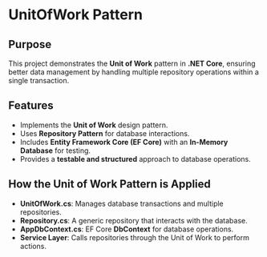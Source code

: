 # UnitOfWork Pattern 

## Purpose
This project demonstrates the **Unit of Work** pattern in **.NET Core**, ensuring better data management by handling multiple repository operations within a single transaction.

## Features
- Implements the **Unit of Work** design pattern.
- Uses **Repository Pattern** for database interactions.
- Includes **Entity Framework Core (EF Core)** with an **In-Memory Database** for testing.
- Provides a **testable and structured** approach to database operations.

## How the Unit of Work Pattern is Applied
- **UnitOfWork.cs**: Manages database transactions and multiple repositories.
- **Repository.cs**: A generic repository that interacts with the database.
- **AppDbContext.cs**: EF Core **DbContext** for database operations.
- **Service Layer**: Calls repositories through the Unit of Work to perform actions.

